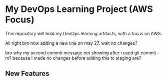 # My DevOps Learning Project (AWS Focus)
This repository will hold my DevOps learning artifacts, with a focus on AWS.

All right bro now adding a new line on may 27.
wait no changes?

bro why my second commit message not showing after i used git commit -m? because i made no changes before adding this to staging are?




## New Features
